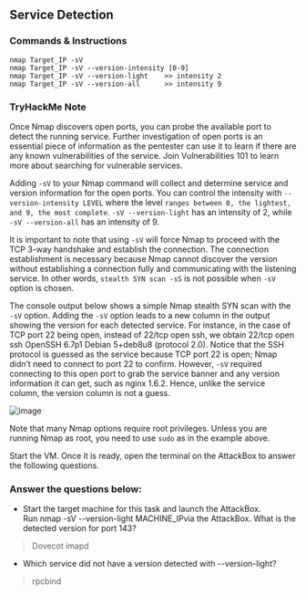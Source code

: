 ## Service Detection 

### Commands & Instructions

	nmap Target_IP -sV
	nmap Target_IP -sV --version-intensity [0-9]
	nmap Target_IP -sV --version-light    >> intensity 2
	nmap Target_IP -sV --version-all      >> intensity 9

### TryHackMe Note

Once Nmap discovers open ports, you can probe the available port to detect the running service. Further investigation of open ports is an essential piece of information as the pentester can use it to learn if there are any known vulnerabilities of the service. Join Vulnerabilities 101 to learn more about searching for vulnerable services.

Adding `-sV` to your Nmap command will collect and determine service and version information for the open ports. You can control the intensity with `--version-intensity LEVEL` where the level `ranges between 0, the lightest, and 9, the most complete`. `-sV --version-light` has an intensity of 2, while `-sV --version-all` has an intensity of 9.

It is important to note that using `-sV` will force Nmap to proceed with the TCP 3-way handshake and establish the connection. The connection establishment is necessary because Nmap cannot discover the version without establishing a connection fully and communicating with the listening service. In other words, `stealth SYN scan -sS` is not possible when `-sV` option is chosen.

The console output below shows a simple Nmap stealth SYN scan with the `-sV` option. Adding the `-sV` option leads to a new column in the output showing the version for each detected service. For instance, in the case of TCP port 22 being open, instead of 22/tcp open ssh, we obtain 22/tcp open ssh OpenSSH 6.7p1 Debian 5+deb8u8 (protocol 2.0). Notice that the SSH protocol is guessed as the service because TCP port 22 is open; Nmap didn’t need to connect to port 22 to confirm. However, `-sV` required connecting to this open port to grab the service banner and any version information it can get, such as nginx 1.6.2. Hence, unlike the service column, the version column is not a guess.

![image](https://github.com/Taukir1515/Nmap/assets/65533124/5407a035-3eb7-41fd-af69-a1d526ecdb7b)


Note that many Nmap options require root privileges. Unless you are running Nmap as root, you need to use `sudo` as in the example above.

Start the VM. Once it is ready, open the terminal on the AttackBox to answer the following questions.

### Answer the questions below:

- Start the target machine for this task and launch the AttackBox. Run nmap -sV --version-light MACHINE_IPvia the AttackBox. What is the detected version for port 143?
> Dovecot imapd

- Which service did not have a version detected with --version-light? 
> rpcbind
